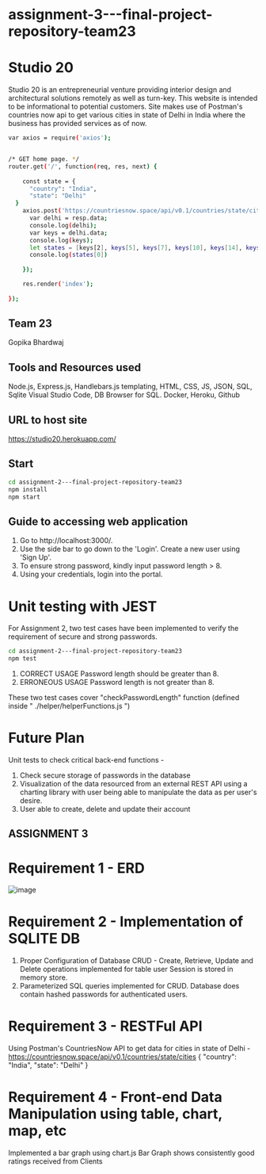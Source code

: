 ﻿# assignment-3---final-project-repository-team23
 
 # Studio 20

Studio 20 is an entrepreneurial venture providing interior design and architectural solutions remotely as well as turn-key.
This website is intended to be informational to potential customers.
Site makes use of Postman's countries now api to get various cities in state of Delhi in India where the business has provided services as of now.

```bash
var axios = require('axios');


/* GET home page. */
router.get('/', function(req, res, next) {
    
    const state = {
      "country": "India",
      "state": "Delhi"
  }
    axios.post('https://countriesnow.space/api/v0.1/countries/state/cities', state).then(resp=>{
      var delhi = resp.data;
      console.log(delhi);
      var keys = delhi.data;
      console.log(keys);
      let states = [keys[2], keys[5], keys[7], keys[10], keys[14], keys[15]]
      console.log(states[0])
      
    });

    res.render('index');
    
});

```

## Team 23
Gopika Bhardwaj

## Tools and Resources used 
Node.js, Express.js, Handlebars.js templating, HTML, CSS, JS, JSON, SQL, Sqlite
Visual Studio Code, DB Browser for SQL. Docker, Heroku, Github

## URL to host site
https://studio20.herokuapp.com/

## Start
```bash
cd assignment-2---final-project-repository-team23
npm install 
npm start
```

## Guide to accessing web application

1. Go to http://localhost:3000/.
2. Use the side bar to go down to the 'Login'. Create a new user using 'Sign Up'. 
3. To ensure strong password, kindly input password length > 8.
4. Using your credentials, login into the portal.

# Unit testing with JEST
For Assignment 2, two test cases have been implemented to verify the requirement of secure and strong passwords.

```bash
cd assignment-2---final-project-repository-team23
npm test
```
1. CORRECT USAGE 
Password length should be greater than 8.
2. ERRONEOUS USAGE 
Password length is not greater than 8.

These two test cases cover "checkPasswordLength" function (defined inside " ./helper/helperFunctions.js ")

# Future Plan 
Unit tests to check critical back-end functions - 
1. Check secure storage of passwords in the database
2. Visualization of the data resourced from an external REST API using a charting library with user being able to manipulate the data as per user's desire.
3. User able to create, delete and update their account

## ASSIGNMENT 3

# Requirement 1 - ERD 

![image](https://user-images.githubusercontent.com/89627272/141601100-fb22f845-aff3-4dce-99fd-65a17f09a3b5.png)

# Requirement 2 - Implementation of SQLITE DB 
1) Proper Configuration of Database
CRUD - Create, Retrieve, Update and Delete operations implemented for table user
Session is stored in memory store.
2) Parameterized SQL queries implemented for CRUD. Database does contain hashed passwords for authenticated users.

# Requirement 3 - RESTFul API 
Using Postman's CountriesNow API to get data for cities in state of Delhi - 
https://countriesnow.space/api/v0.1/countries/state/cities
{
    "country": "India",
    "state": "Delhi"
}

# Requirement 4 - Front-end Data Manipulation using table, chart, map, etc
Implemented a bar graph using chart.js
Bar Graph shows consistently good ratings received from Clients

            





